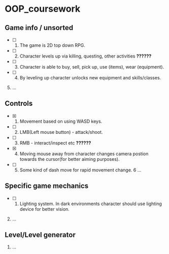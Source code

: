 # OOP_coursework

## Game info / unsorted
- [ ] 1. The game is 2D top down RPG.
- [ ] 2. Character levels up via killing, questing, other activities **??????**
- [ ] 3. Character is able to buy, sell, pick up, use (items), wear (equipment).
- [ ] 4. By leveling up character unlocks new equipment and skills/classes.
5. ...
## Controls 
- [x] 1. Movement based on using WASD keys.
- [ ] 2. LMB(Left mouse button) - attack/shoot.
- [ ] 3. RMB - interact/inspect etc **??????**
- [x] 4. Moving mouse away from character changes camera postion towards the cursor(for better aiming purposes).
- [ ] 5. Some kind of dash move for rapid movement change.
6 ...
## Specific game mechanics
- [ ] 1. Lighting system. In dark environments character should use lighting device for better vision. 
2. ...
## Level/Level generator
1. ...
